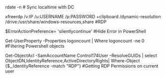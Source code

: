 rdate -n <dc-ip> # Sync localtime with DC
  
xfreerdp /v:IP /u:USERNAME /p:PASSWORD +clipboard /dynamic-resolution /drive:/usr/share/windows-resources,share #RDP

$ErrorActionPreference= 'silentlycontinue' #Hide Error in PowerShell

Get-UserProperty -Properties logoncount | Where logoncount -ne 0 #Filtering Powershell objects

Get-ObjectAcl -SamAccountName Control174User –ResolveGUIDs | select ObjectDN,IdentityReference,ActiveDirectoryRights| Where-Object {$_.IdentityReference -match "RDP"} #Getting RDP Permissions on current user
